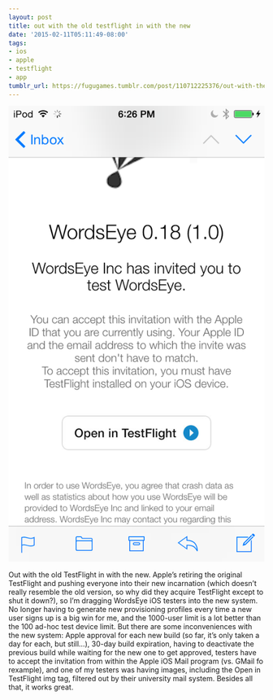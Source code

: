 ```yaml
---
layout: post
title: out with the old testflight in with the new
date: '2015-02-11T05:11:49-08:00'
tags:
- ios
- apple
- testflight
- app
tumblr_url: https://fugugames.tumblr.com/post/110712225376/out-with-the-old-testflight-in-with-the-new
---
```

 ![](/tumblr_files/tumblr_njlqzp3WP41tgne1po1_1280.png)  

Out with the old TestFlight in with the new. Apple’s retiring the original TestFlight and pushing everyone into their new incarnation (which doesn’t really resemble the old version, so why did they acquire TestFlight except to shut it down?), so I’m dragging WordsEye iOS testers into the new system. No longer having to generate new provisioning profiles every time a new user signs up is a big win for me, and the 1000-user limit is a lot better than the 100 ad-hoc test device limit. But there are some inconveniences with the new system: Apple approval for each new build (so far, it’s only taken a day for each, but still…), 30-day build expiration, having to deactivate the previous build while waiting for the new one to get approved, testers have to accept the invitation from within the Apple iOS Mail program (vs. GMail fo rexample), and one of my testers was having images, including the Open in TestFlight img tag, filtered out by their university mail system. Besides all that, it works great.

